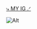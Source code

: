  [⤷ MY IG .ᐟ](https://www.instagram.com/tordbacon/profilecard/?igsh=MWJ2czlpN29iN21y)


   
   ![Alt](https://media1.tenor.com/m/_OGH3C_w1Q0AAAAd/tord-tord-fnf.gif) 

